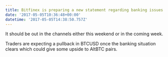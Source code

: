 ```yaml
---
title: Bitfinex is preparing a new statement regarding banking issues
date: '2017-05-05T10:36:48+00:00'
datetime: '2017-05-05T14:38:50.757Z'
---
```



It should be out in the channels either this weekend or in the coming week.

Traders are expecting a pullback in BTCUSD once the banking situation clears which could give some upside to AltBTC pairs.